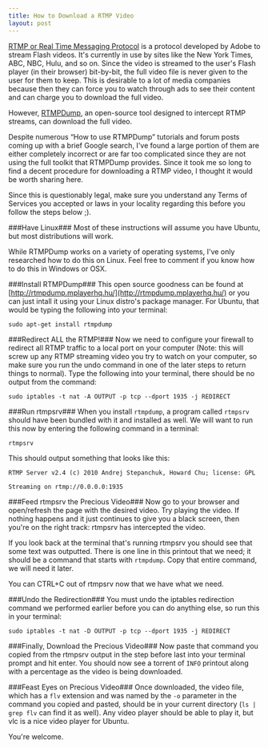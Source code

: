 ```yaml
---
title: How to Download a RTMP Video
layout: post
---
```


[RTMP or Real Time Messaging
Protocol](http://en.wikipedia.org/wiki/Real_Time_Messaging_Protocol) is a
protocol developed by Adobe to stream Flash videos. It's currently in use by
sites like the New York Times, ABC, NBC, Hulu, and so on. Since the video is
streamed to the user's Flash player (in their browser) bit-by-bit, the full
video file is never given to the user for them to keep. This is desirable to a
lot of media companies because then they can force you to watch through ads to
see their content and can charge you to download the full video.

However, [RTMPDump](http://rtmpdump.mplayerhq.hu/), an open-source tool
designed to intercept RTMP streams, can download the full video. 

Despite  numerous “How to use RTMPDump” tutorials and forum posts coming up
with a brief Google search, I've found a large portion of them are either
completely incorrect or are far too complicated since they are not using the
full toolkit that RTMPDump provides. Since it took me so long to find a decent
procedure for downloading a RTMP video, I thought it would be worth sharing
here.

Since this is questionably legal, make sure you understand any Terms of
Services you accepted or laws in your locality regarding this before you follow
the steps below ;).

###Have Linux### Most of these instructions will assume you have Ubuntu, but
most distributions will work.

While RTMPDump works on a variety of operating systems, I've only researched
how to do this on Linux. Feel free to comment if you know how to do this in
Windows or OSX.

###Install RTMPDump### This open source goodness can be found at
[http://rtmpdump.mplayerhq.hu/](http://rtmpdump.mplayerhq.hu/) or you can just
intall it using your Linux distro's package manager. For Ubuntu, that would be
typing the following into your terminal:

    sudo apt-get install rtmpdump

###Redirect ALL the RTMP!### Now we need to configure your firewall to redirect
all RTMP traffic to a local port on your computer (Note: this will screw up any
RTMP streaming video you try to watch on your computer, so make sure you run
the undo command in one of the later steps to return things to normal). Type
the following into your terminal, there should be no output from the command:

    sudo iptables -t nat -A OUTPUT -p tcp --dport 1935 -j REDIRECT

###Run rtmpsrv### When you install `rtmpdump`, a program called `rtmpsrv`
should have been bundled with it and installed as well. We will want to run
this now by entering the following command in a terminal:

    rtmpsrv

This should output something that looks like this:

    RTMP Server v2.4 (c) 2010 Andrej Stepanchuk, Howard Chu; license: GPL

    Streaming on rtmp://0.0.0.0:1935

###Feed rtmpsrv the Precious Video### Now go to your browser and open/refresh
the page with the desired video. Try playing the video. If nothing happens and
it just continues to give you a black screen, then you're on the right track:
rtmpsrv has intercepted the video. 

If you look back at the terminal that's running rtmpsrv you should see that
some text was outputted. There is one line in this printout that we need; it
should be a command that starts with `rtmpdump`. Copy that entire command, we
will need it later. 

You can CTRL+C out of rtmpsrv now that we have what we need.

###Undo the Redirection### You must undo the iptables redirection command we
performed earlier before you can do anything else, so run this in your
terminal:

    sudo iptables -t nat -D OUTPUT -p tcp --dport 1935 -j REDIRECT

###Finally, Download the Precious Video### Now paste that command you copied
from the rtmpsrv output in the step before last into your terminal prompt and
hit enter. You should now see a torrent of `INFO` printout along with a
percentage as the video is being downloaded.

###Feast Eyes on Precious Video### Once downloaded, the video file, which has a
`flv` extension and was named by the `-o` parameter in the command you copied
and pasted, should be in your current directory (`ls | grep flv` can find it as
well). Any video player should be able to play it, but vlc is a nice video
player for Ubuntu.

You're welcome.
